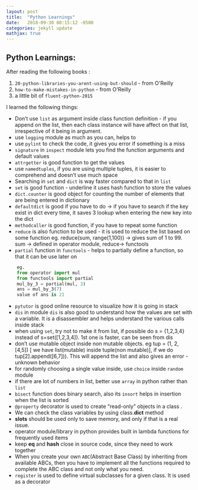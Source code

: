 ```yaml
---
layout: post
title:  "Python Learnings"
date:   2018-09-30 00:15:12 -0500
categories: jekyll update
mathjax: true
---
```

## Python Learnings:
After reading the following books :
1. `20-python-libraries-you-arent-using-but-should` - from O'Reilly
2. `how-to-make-mistakes-in-python` - from O'Reilly
3. a little bit of `fluent-python-2015`

I learned the following things:
- Don’t use `list` as argument inside class function definition - if you append on the list, then each class instance will have affect on that list, irrespective of it being in argument.
- use `logging` module as much as you can, helps to
- use `pylint` to check the code, it gives you error if something is a miss
- `signature` in `inspect` module lets you find the function arguments and default values
- `attrgetter` is good function to get the values
- use `namedtuples`, if you are using multiple tuples, it is easier to comprehend and doesn’t use much space
- Searching in `set` and `dict` is way faster compared to that in `list`
- `set` is good function - underline it uses hash function to store the values
- `dict.counter` is good object for counting the number of elements that are being entered in dictionary
- `defaultdict` is good if you have to do -> if you have to search if the key exist in dict every time, it saves 3 lookup when entering the new key into the dict
- `methodcaller` is good function, if you have to repeat some function
- `reduce` is also function to be used - it is used to reduce the list based on some function eg. reduce(sum, range(1,100)) -> gives sum of 1 to 99. sum -> defined in operator module, reduce-> functools
- `partial` function in `functools` - helps to partially define a function, so that it can be use later on

```python
    eg.
    from operator import mul
    from functools import partial
    mul_by_3 = partial(mul, 3)
    ans = mul_by_3(7)  
    value of ans is 21
```
- `pytutor` is good online resource to visualize how it is going in stack
- `dis` in module `dis` is also good to understand how the values are set with a variable. It is a disassembler and helps understand the various calls inside stack
- when using `set`, try not to make it from list, if possible do s = {1,2,3,4} instead of s=set([1,2,3,4]). 1st one is faster, can be seen from dis
- don’t use mutable object inside non mutable objects. eg tup = (1, 2, [4,5]) [ we have list(mutable) inside tuple(non mutable)], if we do tup[2].append([6,7])). This will append the list and also gives an error - unknown behavior
- for randomly choosing a single value inside, use `choice` inside `random` module
- if there are lot of numbers in list, better use `array` in python rather than `list`
- `bisect` function does binary search, also its `insort` helps in insertion when the list is sorted
- `@property` decorator is used to create “read-only” objects in a class .
- We can check the class variables by using class.__dict__ method
- __slots__ should be used only to save memory, and only if that is a real issue.
- operator module/library in python provides built in lambda functions for frequently used items
- keep __eq__ and __hash__ close in source code, since they need to work together
- When you create your own `ABC`(Abstract Base Class) by inheriting from available ABCs, then you have to implement all the functions required to complete the ABC class and not only what you need.
- `register` is used to define virtual subclasses for a given class. It is used as a decorator
